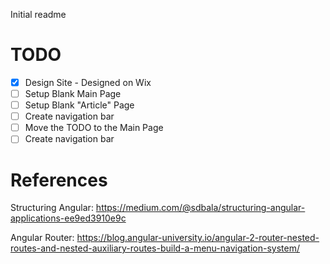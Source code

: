 Initial readme

# TODO

- [X] Design Site - Designed on Wix
- [ ] Setup Blank Main Page
- [ ] Setup Blank "Article" Page
- [ ] Create navigation bar
- [ ] Move the TODO to the Main Page
- [ ] Create navigation bar

# References

Structuring Angular: 
https://medium.com/@sdbala/structuring-angular-applications-ee9ed3910e9c

Angular Router:
https://blog.angular-university.io/angular-2-router-nested-routes-and-nested-auxiliary-routes-build-a-menu-navigation-system/